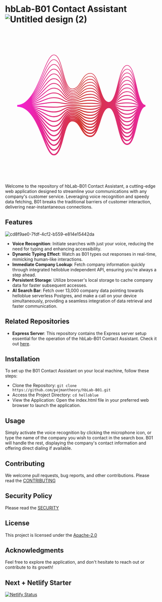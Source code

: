 # hbLab-B01 Contact Assistant ![Untitled design (2)](https://github.com/pejmantheory/hbLab-B01/assets/81389644/f3c88cfb-ddc7-47f6-8c43-3cc95940e6ff)<svg xmlns="http://www.w3.org/2000/svg" xmlns:xlink="http://www.w3.org/1999/xlink" width="500" zoomAndPan="magnify" viewBox="0 0 375 374.999991" height="500" preserveAspectRatio="xMidYMid meet" version="1.0"><defs><clipPath id="34b85fa005"><path d="M 29.476562 73.363281 L 345.226562 73.363281 L 345.226562 320.863281 L 29.476562 320.863281 Z M 29.476562 73.363281 " clip-rule="nonzero"/></clipPath><clipPath id="fcef4ce2b4"><path d="M 323.308594 148.664062 C 317.449219 123.3125 311.914062 99.363281 300.109375 99.363281 C 288.320312 99.363281 282.78125 121.542969 276.917969 145.027344 C 271.433594 166.988281 265.765625 189.695312 255 189.695312 C 244.207031 189.695312 238.546875 171.90625 233.078125 154.703125 C 227.460938 137.050781 221.652344 118.792969 209.894531 118.792969 C 198.242188 118.792969 192.414062 128.679688 186.773438 138.238281 C 181.074219 147.90625 175.6875 157.039062 164.789062 157.039062 C 154.015625 157.039062 148.351562 136.089844 142.875 115.828125 C 137.007812 94.136719 131.46875 73.648438 119.6875 73.648438 C 110.1875 73.648438 102.105469 93.109375 91.875 117.746094 C 77.222656 153.03125 58.988281 196.949219 29.476562 196.949219 L 29.476562 201.234375 C 61.652344 201.234375 79.046875 244.386719 93.023438 279.0625 C 102.371094 302.257812 109.753906 320.578125 119.6875 320.578125 C 132.222656 320.578125 137.859375 299.734375 143.828125 277.664062 C 149.210938 257.765625 154.773438 237.1875 164.789062 237.1875 C 175.125 237.1875 180.371094 246.082031 185.921875 255.5 C 191.703125 265.296875 197.679688 275.429688 209.894531 275.429688 C 222.378906 275.429688 228.296875 256.824219 234.019531 238.832031 C 239.382812 221.96875 244.929688 204.53125 255.003906 204.53125 C 264.992188 204.53125 270.566406 226.855469 275.957031 248.449219 C 281.917969 272.316406 287.546875 294.863281 300.113281 294.863281 C 312.6875 294.863281 318.3125 271.511719 324.269531 246.785156 C 329.410156 225.433594 335.242188 201.234375 345.21875 201.234375 L 345.21875 196.949219 C 334.46875 196.949219 328.792969 172.402344 323.308594 148.664062 Z M 164.789062 226.570312 C 161.601562 226.570312 158.84375 227.75 156.40625 229.777344 C 158.832031 227.367188 161.582031 225.925781 164.789062 225.925781 C 175.355469 225.925781 180.613281 232.292969 186.179688 239.035156 C 191.945312 246.019531 197.910156 253.242188 209.894531 253.242188 C 216.316406 253.242188 221 249.582031 224.828125 244.246094 C 220.96875 251.863281 216.375 257.53125 209.894531 257.53125 C 199.410156 257.53125 194.15625 250.320312 188.597656 242.6875 C 182.824219 234.765625 176.855469 226.570312 164.789062 226.570312 Z M 232.617188 193.511719 C 227.03125 192.675781 221.253906 191.8125 209.894531 191.8125 C 198.574219 191.8125 192.816406 192.277344 187.25 192.726562 C 181.730469 193.171875 176.019531 193.632812 164.789062 193.632812 C 153.613281 193.632812 147.929688 192.632812 142.433594 191.664062 C 136.84375 190.679688 131.058594 189.664062 119.683594 189.664062 C 110.65625 189.664062 102.621094 190.914062 93.316406 192.367188 C 85.476562 193.589844 76.589844 194.972656 65.074219 195.984375 C 76.777344 193.445312 85.816406 189.953125 93.78125 186.867188 C 103.363281 183.160156 110.933594 180.226562 119.683594 180.226562 C 130.691406 180.226562 136.054688 183.058594 141.730469 186.058594 C 147.390625 189.050781 153.246094 192.140625 164.789062 192.140625 C 176.195312 192.140625 181.992188 190.738281 187.597656 189.378906 C 193.078125 188.050781 198.75 186.675781 209.894531 186.675781 C 220.941406 186.675781 226.3125 189.089844 232.003906 191.644531 C 234.074219 192.574219 236.171875 193.515625 238.5625 194.332031 C 236.414062 194.082031 234.503906 193.796875 232.617188 193.511719 Z M 238.414062 196.59375 C 236.195312 196.855469 234.21875 197.148438 232.273438 197.4375 C 226.773438 198.261719 221.082031 199.113281 209.894531 199.113281 C 198.667969 199.113281 192.957031 198.652344 187.4375 198.207031 C 181.871094 197.757812 176.113281 197.292969 164.789062 197.292969 C 153.410156 197.292969 147.628906 198.3125 142.035156 199.296875 C 136.539062 200.265625 130.859375 201.265625 119.6875 201.265625 C 110.800781 201.265625 103.246094 200.683594 93.679688 199.953125 C 85.925781 199.359375 77.152344 198.6875 65.789062 198.191406 C 77.121094 197.179688 85.902344 195.8125 93.664062 194.601562 C 103.253906 193.105469 110.832031 191.925781 119.6875 191.925781 C 130.863281 191.925781 136.546875 192.925781 142.042969 193.894531 C 147.632812 194.878906 153.414062 195.894531 164.789062 195.894531 C 176.113281 195.894531 181.867188 195.429688 187.433594 194.980469 C 192.953125 194.535156 198.664062 194.074219 209.894531 194.074219 C 221.089844 194.074219 226.777344 194.925781 232.28125 195.75 C 234.226562 196.039062 236.195312 196.332031 238.414062 196.59375 Z M 93.5 202.300781 C 102.734375 203.007812 110.710938 203.621094 119.6875 203.621094 C 131.066406 203.621094 136.847656 202.601562 142.441406 201.617188 C 147.933594 200.648438 153.617188 199.648438 164.789062 199.648438 C 176.019531 199.648438 181.726562 200.109375 187.246094 200.554688 C 192.8125 201.003906 198.570312 201.46875 209.894531 201.46875 C 221.257812 201.46875 227.035156 200.605469 232.621094 199.769531 C 234.253906 199.523438 235.90625 199.277344 237.710938 199.050781 C 235.644531 199.800781 233.785156 200.636719 231.945312 201.460938 C 226.273438 204.011719 220.910156 206.417969 209.894531 206.417969 C 198.765625 206.417969 193.355469 205.109375 187.628906 203.71875 C 182.015625 202.359375 176.210938 200.953125 164.789062 200.953125 C 153.210938 200.953125 147.34375 204.054688 141.667969 207.054688 C 136.007812 210.042969 130.660156 212.867188 119.6875 212.867188 C 110.953125 212.867188 103.492188 210.550781 94.050781 207.617188 C 86.449219 205.257812 77.867188 202.59375 66.808594 200.59375 C 77.59375 201.082031 86.023438 201.726562 93.5 202.300781 Z M 277.335938 200.222656 C 282.933594 201.292969 288.722656 202.394531 300.109375 202.394531 C 311.457031 202.394531 317.222656 201.738281 322.796875 201.101562 C 324.574219 200.898438 326.375 200.691406 328.367188 200.507812 C 326.097656 201.425781 324.085938 202.460938 322.101562 203.488281 C 316.4375 206.421875 311.089844 209.191406 300.109375 209.191406 C 289.160156 209.191406 283.820312 206.136719 278.164062 202.902344 C 275.816406 201.558594 273.433594 200.203125 270.628906 199.066406 C 273.089844 199.414062 275.230469 199.820312 277.335938 200.222656 Z M 269.941406 196.59375 C 272.878906 196.210938 275.34375 195.742188 277.769531 195.28125 C 283.261719 194.230469 288.941406 193.148438 300.109375 193.148438 C 311.226562 193.148438 316.632812 194.714844 322.351562 196.371094 C 324.414062 196.964844 326.503906 197.570312 328.886719 198.097656 C 326.578125 198.300781 324.539062 198.53125 322.53125 198.761719 C 317.019531 199.390625 311.320312 200.039062 300.109375 200.039062 C 288.945312 200.039062 283.265625 198.957031 277.777344 197.910156 C 275.347656 197.449219 272.882812 196.976562 269.941406 196.59375 Z M 322.980469 194.199219 C 317.359375 192.570312 311.546875 190.886719 300.109375 190.886719 C 288.726562 190.886719 282.941406 191.992188 277.34375 193.058594 C 275.019531 193.503906 272.652344 193.953125 269.859375 194.324219 C 272.972656 193.136719 275.554688 191.664062 278.09375 190.210938 C 283.765625 186.964844 289.121094 183.902344 300.109375 183.902344 C 311.050781 183.902344 316.390625 187.605469 322.046875 191.527344 C 324.152344 192.984375 326.289062 194.464844 328.730469 195.746094 C 326.707031 195.273438 324.859375 194.742188 322.980469 194.199219 Z M 232.890625 189.671875 C 227.242188 187.132812 221.402344 184.511719 209.894531 184.511719 C 198.488281 184.511719 192.691406 185.914062 187.085938 187.273438 C 181.605469 188.601562 175.9375 189.972656 164.789062 189.972656 C 153.78125 189.972656 148.417969 187.140625 142.742188 184.144531 C 137.082031 181.152344 131.230469 178.0625 119.6875 178.0625 C 110.53125 178.0625 102.40625 181.207031 93 184.847656 C 85.125 187.898438 76.1875 191.351562 64.621094 193.859375 C 76.546875 189.789062 85.742188 184.125 93.835938 179.128906 C 103.433594 173.210938 111.015625 168.53125 119.6875 168.53125 C 130.570312 168.53125 135.90625 173.226562 141.554688 178.203125 C 147.242188 183.210938 153.125 188.386719 164.789062 188.386719 C 176.269531 188.386719 182.09375 186.035156 187.730469 183.757812 C 193.433594 181.457031 198.820312 179.28125 209.894531 179.28125 C 220.828125 179.28125 226.171875 183.28125 231.828125 187.515625 C 233.875 189.046875 235.949219 190.59375 238.304688 191.949219 C 236.410156 191.25 234.667969 190.46875 232.890625 189.671875 Z M 93.324219 209.957031 C 102.582031 212.832031 110.582031 215.316406 119.6875 215.316406 C 131.265625 215.316406 137.132812 212.214844 142.808594 209.21875 C 148.46875 206.226562 153.816406 203.402344 164.789062 203.402344 C 175.917969 203.402344 181.328125 204.710938 187.054688 206.101562 C 192.667969 207.460938 198.472656 208.867188 209.894531 208.867188 C 221.433594 208.867188 227.289062 206.238281 232.949219 203.695312 C 234.078125 203.1875 235.195312 202.6875 236.34375 202.210938 C 234.710938 203.273438 233.191406 204.40625 231.6875 205.53125 C 226.0625 209.742188 220.75 213.71875 209.894531 213.71875 C 198.867188 213.71875 193.5 211.550781 187.816406 209.257812 C 182.160156 206.976562 176.3125 204.613281 164.789062 204.613281 C 153.035156 204.613281 147.117188 209.820312 141.398438 214.859375 C 135.78125 219.800781 130.480469 224.46875 119.683594 224.46875 C 111.101562 224.46875 103.726562 220.441406 94.390625 215.347656 C 87.039062 211.332031 78.777344 206.824219 68.210938 203.351562 C 78.273438 205.285156 86.230469 207.753906 93.324219 209.957031 Z M 276.949219 205.027344 C 282.632812 208.28125 288.507812 211.640625 300.109375 211.640625 C 311.6875 211.640625 317.554688 208.605469 323.226562 205.664062 C 324.476562 205.015625 325.714844 204.378906 327 203.777344 C 325.160156 205.203125 323.472656 206.753906 321.804688 208.289062 C 316.191406 213.460938 310.890625 218.34375 300.109375 218.34375 C 289.34375 218.34375 284.042969 213.292969 278.433594 207.941406 C 276.433594 206.035156 274.402344 204.109375 272.113281 202.40625 C 273.789062 203.226562 275.359375 204.117188 276.949219 205.027344 Z M 323.28125 189.746094 C 317.601562 185.808594 311.726562 181.734375 300.109375 181.734375 C 288.546875 181.734375 282.683594 185.085938 277.019531 188.328125 C 274.839844 189.578125 272.703125 190.792969 270.28125 191.824219 C 273.289062 189.871094 275.796875 187.480469 278.269531 185.121094 C 283.917969 179.738281 289.25 174.65625 300.109375 174.65625 C 310.929688 174.65625 316.257812 180.5 321.898438 186.6875 C 323.820312 188.792969 325.757812 190.917969 327.9375 192.816406 C 326.332031 191.855469 324.816406 190.808594 323.28125 189.746094 Z M 233.070312 185.855469 C 227.390625 181.605469 221.515625 177.210938 209.894531 177.210938 C 198.417969 177.210938 192.589844 179.5625 186.953125 181.835938 C 181.25 184.140625 175.863281 186.316406 164.789062 186.316406 C 153.902344 186.316406 148.570312 181.617188 142.921875 176.644531 C 137.234375 171.636719 131.351562 166.460938 119.6875 166.460938 C 110.425781 166.460938 102.234375 171.515625 92.75 177.367188 C 84.863281 182.230469 75.917969 187.742188 64.375 191.742188 C 76.398438 186.144531 85.671875 178.308594 93.832031 171.410156 C 103.464844 163.269531 111.070312 156.835938 119.6875 156.835938 C 130.492188 156.835938 135.824219 163.410156 141.46875 170.367188 C 147.160156 177.382812 153.042969 184.632812 164.789062 184.632812 C 176.324219 184.632812 182.171875 181.328125 187.828125 178.132812 C 193.511719 174.917969 198.878906 171.886719 209.894531 171.886719 C 220.75 171.886719 226.085938 177.476562 231.734375 183.394531 C 233.585938 185.335938 235.464844 187.296875 237.550781 189.0625 C 236.007812 188.054688 234.550781 186.964844 233.070312 185.855469 Z M 93.175781 217.578125 C 102.445312 222.640625 110.453125 227.011719 119.6875 227.011719 C 131.441406 227.011719 137.355469 221.804688 143.078125 216.765625 C 148.691406 211.824219 153.992188 207.15625 164.789062 207.15625 C 175.820312 207.15625 181.183594 209.324219 186.867188 211.617188 C 192.523438 213.902344 198.371094 216.261719 209.894531 216.261719 C 221.59375 216.261719 227.5 211.84375 233.210938 207.570312 C 233.539062 207.320312 233.871094 207.074219 234.199219 206.828125 C 233.28125 207.746094 232.382812 208.679688 231.496094 209.613281 C 225.894531 215.480469 220.605469 221.019531 209.894531 221.019531 C 198.964844 221.019531 193.632812 218.007812 187.988281 214.816406 C 182.296875 211.601562 176.410156 208.273438 164.789062 208.273438 C 152.886719 208.273438 146.949219 215.585938 141.214844 222.660156 C 135.617188 229.554688 130.332031 236.070312 119.683594 236.070312 C 111.242188 236.070312 103.9375 230.351562 94.691406 223.117188 C 87.714844 217.65625 79.914062 211.558594 70.078125 206.691406 C 79.214844 209.960938 86.570312 213.972656 93.175781 217.578125 Z M 276.679688 209.785156 C 282.40625 215.242188 288.324219 220.890625 300.109375 220.890625 C 311.882812 220.890625 317.804688 215.433594 323.527344 210.160156 C 323.910156 209.804688 324.292969 209.453125 324.675781 209.105469 C 323.628906 210.410156 322.617188 211.746094 321.613281 213.078125 C 316.015625 220.492188 310.730469 227.5 300.109375 227.5 C 289.492188 227.5 284.207031 220.441406 278.609375 212.972656 C 277.328125 211.257812 276.03125 209.53125 274.664062 207.878906 C 275.335938 208.503906 276.003906 209.140625 276.679688 209.785156 Z M 323.429688 185.292969 C 317.734375 179.042969 311.847656 172.582031 300.109375 172.582031 C 288.417969 172.582031 282.535156 178.195312 276.839844 183.621094 C 275.019531 185.359375 273.230469 187.0625 271.277344 188.574219 C 273.886719 186.019531 276.132812 183.023438 278.347656 180.066406 C 283.992188 172.527344 289.328125 165.40625 300.109375 165.40625 C 310.859375 165.40625 316.195312 173.414062 321.84375 181.890625 C 323.386719 184.210938 324.949219 186.546875 326.636719 188.726562 C 325.554688 187.617188 324.496094 186.460938 323.429688 185.292969 Z M 233.164062 182.03125 C 227.476562 176.070312 221.59375 169.90625 209.894531 169.90625 C 198.359375 169.90625 192.511719 173.210938 186.855469 176.410156 C 181.171875 179.621094 175.804688 182.65625 164.789062 182.65625 C 153.984375 182.65625 148.652344 176.082031 143.003906 169.121094 C 137.316406 162.109375 131.433594 154.859375 119.6875 154.859375 C 110.347656 154.859375 102.101562 161.828125 92.554688 169.902344 C 84.675781 176.5625 75.742188 184.105469 64.257812 189.589844 C 76.296875 182.472656 85.597656 172.503906 93.78125 163.722656 C 103.078125 153.753906 111.109375 145.140625 119.6875 145.140625 C 130.441406 145.140625 135.785156 153.605469 141.441406 162.570312 C 147.121094 171.570312 152.996094 180.878906 164.789062 180.878906 C 176.371094 180.878906 182.230469 176.621094 187.894531 172.503906 C 193.566406 168.382812 198.925781 164.488281 209.894531 164.488281 C 220.699219 164.488281 226.039062 171.683594 231.691406 179.300781 C 233.214844 181.351562 234.753906 183.421875 236.410156 185.351562 C 235.3125 184.28125 234.242188 183.164062 233.164062 182.03125 Z M 93.070312 225.191406 C 102.332031 232.445312 110.335938 238.707031 119.6875 238.707031 C 131.589844 238.707031 137.523438 231.394531 143.261719 224.320312 C 148.855469 217.425781 154.140625 210.910156 164.789062 210.910156 C 175.71875 210.910156 181.050781 213.921875 186.695312 217.113281 C 192.386719 220.332031 198.269531 223.660156 209.894531 223.660156 C 220.597656 223.660156 226.46875 218.578125 231.738281 213.164062 C 231.609375 213.335938 231.480469 213.507812 231.351562 213.679688 C 225.761719 221.210938 220.484375 228.324219 209.894531 228.324219 C 199.0625 228.324219 193.757812 224.46875 188.144531 220.386719 C 182.425781 216.230469 176.507812 211.933594 164.789062 211.933594 C 152.761719 211.933594 146.824219 221.339844 141.082031 230.4375 C 135.492188 239.300781 130.207031 247.671875 119.6875 247.671875 C 111.375 247.671875 104.128906 240.273438 94.953125 230.90625 C 88.519531 224.339844 81.382812 217.0625 72.570312 210.992188 C 80.535156 215.390625 87.109375 220.527344 93.070312 225.191406 Z M 278.734375 217.972656 C 278.347656 217.304688 277.957031 216.632812 277.5625 215.96875 C 282.992188 223.160156 288.910156 230.136719 300.109375 230.136719 C 310.886719 230.136719 316.769531 223.722656 322.035156 216.878906 C 321.851562 217.199219 321.667969 217.515625 321.484375 217.835938 C 315.886719 227.511719 310.601562 236.648438 300.109375 236.648438 C 289.617188 236.648438 284.332031 227.578125 278.734375 217.972656 Z M 323.488281 180.792969 C 317.800781 172.257812 311.917969 163.429688 300.109375 163.429688 C 288.339844 163.429688 282.457031 171.285156 276.765625 178.882812 C 275.445312 180.644531 274.140625 182.382812 272.777344 184.015625 C 274.78125 181.210938 276.585938 178.113281 278.371094 175.050781 C 284.027344 165.335938 289.375 156.164062 300.109375 156.164062 C 310.816406 156.164062 316.167969 166.347656 321.832031 177.132812 C 322.890625 179.15625 323.960938 181.191406 325.074219 183.164062 C 324.546875 182.382812 324.019531 181.589844 323.488281 180.792969 Z M 233.203125 178.179688 C 227.523438 170.523438 221.644531 162.605469 209.894531 162.605469 C 198.3125 162.605469 192.453125 166.863281 186.789062 170.980469 C 181.117188 175.101562 175.761719 178.996094 164.789062 178.996094 C 154.035156 178.996094 148.691406 170.527344 143.035156 161.566406 C 137.355469 152.5625 131.480469 143.257812 119.6875 143.257812 C 110.289062 143.257812 102 152.144531 92.40625 162.4375 C 84.539062 170.878906 75.617188 180.433594 64.203125 187.394531 C 76.210938 178.769531 85.515625 166.699219 93.703125 156.070312 C 103.054688 143.929688 111.128906 133.445312 119.6875 133.445312 C 130.417969 133.445312 135.773438 143.816406 141.445312 154.800781 C 147.109375 165.777344 152.96875 177.125 164.789062 177.125 C 176.40625 177.125 182.269531 171.917969 187.9375 166.882812 C 193.605469 161.847656 198.960938 157.09375 209.894531 157.09375 C 220.667969 157.09375 226.019531 165.902344 231.683594 175.230469 C 232.804688 177.078125 233.9375 178.9375 235.117188 180.734375 C 234.476562 179.894531 233.84375 179.039062 233.203125 178.179688 Z M 93.003906 232.816406 C 102.246094 242.253906 110.226562 250.402344 119.6875 250.402344 C 131.714844 250.402344 137.652344 240.992188 143.390625 231.898438 C 148.984375 223.035156 154.265625 214.664062 164.789062 214.664062 C 175.621094 214.664062 180.925781 218.519531 186.539062 222.597656 C 192.257812 226.753906 198.175781 231.054688 209.894531 231.054688 C 219.152344 231.054688 224.800781 226.261719 229.542969 220.511719 C 224.53125 228.605469 219.3125 235.625 209.894531 235.625 C 199.15625 235.625 193.871094 230.933594 188.28125 225.964844 C 182.539062 220.867188 176.601562 215.59375 164.789062 215.59375 C 152.652344 215.59375 146.71875 227.085938 140.984375 238.195312 C 135.386719 249.035156 130.101562 259.273438 119.6875 259.273438 C 111.492188 259.273438 103.933594 249.742188 95.179688 238.710938 C 89.472656 231.511719 83.207031 223.625 75.6875 216.703125 C 82.257812 221.855469 87.859375 227.566406 93.003906 232.816406 Z M 300.109375 239.382812 C 309.390625 239.382812 315.042969 233.308594 319.769531 225.992188 C 314.714844 236.585938 309.492188 245.804688 300.109375 245.804688 C 290.4375 245.804688 285.183594 236.167969 279.980469 225.347656 C 284.804688 232.941406 290.519531 239.382812 300.109375 239.382812 Z M 323.5 176.257812 C 317.824219 165.453125 311.957031 154.277344 300.113281 154.277344 C 288.292969 154.277344 282.421875 164.355469 276.742188 174.101562 C 275.976562 175.417969 275.214844 176.722656 274.445312 177.996094 C 275.804688 175.429688 277.089844 172.734375 278.363281 170.0625 C 284.039062 158.160156 289.398438 146.914062 300.113281 146.914062 C 310.800781 146.914062 316.164062 159.296875 321.84375 172.40625 C 322.449219 173.800781 323.054688 175.199219 323.671875 176.585938 C 323.613281 176.476562 323.558594 176.367188 323.5 176.257812 Z M 233.214844 174.304688 C 227.542969 164.960938 221.675781 155.304688 209.894531 155.304688 C 198.277344 155.304688 192.417969 160.511719 186.75 165.546875 C 181.078125 170.582031 175.726562 175.335938 164.789062 175.335938 C 154.058594 175.335938 148.703125 164.960938 143.03125 153.980469 C 137.367188 143.003906 131.507812 131.65625 119.6875 131.65625 C 110.246094 131.65625 101.921875 142.464844 92.285156 154.976562 C 84.433594 165.167969 75.539062 176.707031 64.21875 185.140625 C 76.152344 175.015625 85.429688 160.890625 93.601562 148.449219 C 103.007812 134.121094 111.132812 121.75 119.6875 121.75 C 130.40625 121.75 135.777344 134.039062 141.460938 147.050781 C 147.113281 159.992188 152.960938 173.371094 164.789062 173.371094 C 176.429688 173.371094 182.289062 167.21875 187.957031 161.273438 C 193.628906 155.320312 198.984375 149.695312 209.898438 149.695312 C 220.65625 149.695312 226.019531 160.132812 231.695312 171.183594 C 232.433594 172.621094 233.179688 174.0625 233.9375 175.488281 C 233.695312 175.09375 233.453125 174.699219 233.214844 174.304688 Z M 92.96875 240.464844 C 102.175781 252.074219 110.128906 262.097656 119.6875 262.097656 C 131.820312 262.097656 137.753906 250.605469 143.492188 239.492188 C 149.089844 228.65625 154.375 218.417969 164.789062 218.417969 C 175.53125 218.417969 180.8125 223.109375 186.40625 228.078125 C 192.144531 233.175781 198.082031 238.449219 209.894531 238.449219 C 218.011719 238.449219 223.355469 234.023438 227.734375 228.246094 C 223.203125 236.402344 218.171875 242.925781 209.894531 242.925781 C 199.246094 242.925781 193.976562 237.394531 188.398438 231.542969 C 182.644531 225.5 176.691406 219.25 164.789062 219.25 C 152.558594 219.25 146.632812 232.816406 140.902344 245.9375 C 135.296875 258.761719 130.007812 270.875 119.6875 270.875 C 111.605469 270.875 104.089844 259.585938 95.386719 246.515625 C 90.65625 239.414062 85.546875 231.746094 79.648438 224.636719 C 84.542969 229.855469 88.902344 235.339844 92.96875 240.464844 Z M 300.109375 248.628906 C 308.21875 248.628906 313.550781 243.023438 317.90625 235.671875 C 313.4375 246.113281 308.261719 254.957031 300.109375 254.957031 C 291.710938 254.957031 286.472656 245.792969 281.914062 235.195312 C 286.339844 242.765625 291.753906 248.628906 300.109375 248.628906 Z M 300.109375 145.125 C 288.269531 145.125 282.414062 157.410156 276.75 169.292969 C 276.460938 169.902344 276.167969 170.507812 275.878906 171.113281 C 276.714844 169.128906 277.53125 167.109375 278.34375 165.097656 C 283.78125 151.613281 289.40625 137.667969 300.109375 137.667969 C 310.796875 137.667969 316.425781 152.933594 321.871094 167.695312 C 322.097656 168.3125 322.328125 168.929688 322.554688 169.550781 C 317.167969 157.195312 311.328125 145.125 300.109375 145.125 Z M 209.894531 148 C 198.257812 148 192.394531 154.152344 186.730469 160.101562 C 181.058594 166.054688 175.703125 171.675781 164.789062 171.675781 C 154.070312 171.675781 148.699219 159.386719 143.015625 146.375 C 137.363281 133.433594 131.515625 120.054688 119.6875 120.054688 C 110.21875 120.054688 102.261719 132.171875 92.183594 147.519531 C 84.308594 159.515625 75.386719 173.097656 64.058594 183.019531 C 75.996094 171.394531 85.296875 155.160156 93.488281 140.859375 C 102.953125 124.328125 111.128906 110.054688 119.6875 110.054688 C 130.410156 110.054688 136.042969 124.929688 141.488281 139.316406 C 147.128906 154.214844 152.960938 169.617188 164.789062 169.617188 C 176.441406 169.617188 182.296875 162.527344 187.960938 155.667969 C 193.636719 148.792969 198.996094 142.300781 209.894531 142.300781 C 220.652344 142.300781 226.027344 154.371094 231.71875 167.148438 C 232.140625 168.097656 232.566406 169.050781 232.992188 170.003906 C 227.398438 159.113281 221.542969 148 209.894531 148 Z M 92.957031 248.136719 C 102.5 262.472656 110.039062 273.792969 119.6875 273.792969 C 130.609375 273.792969 136.503906 262.972656 141.71875 251.316406 C 141.421875 252.101562 141.125 252.886719 140.828125 253.667969 C 135.464844 267.832031 129.921875 282.476562 119.6875 282.476562 C 111.707031 282.476562 104.230469 269.433594 95.570312 254.332031 C 92.050781 248.1875 88.316406 241.675781 84.195312 235.34375 C 87.300781 239.648438 90.195312 243.992188 92.957031 248.136719 Z M 153.222656 228.753906 C 156.359375 224.738281 160.042969 222.171875 164.789062 222.171875 C 175.441406 222.171875 180.707031 227.703125 186.285156 233.554688 C 192.042969 239.597656 197.992188 245.847656 209.894531 245.847656 C 217.101562 245.847656 222.125 241.789062 226.214844 236.160156 C 222.039062 244.183594 217.242188 250.226562 209.894531 250.226562 C 199.328125 250.226562 194.070312 243.859375 188.503906 237.117188 C 182.738281 230.132812 176.777344 222.910156 164.789062 222.910156 C 160.128906 222.910156 156.386719 225.152344 153.222656 228.753906 Z M 300.109375 257.875 C 307.292969 257.875 312.300781 252.726562 316.363281 245.546875 C 312.21875 255.925781 307.328125 264.105469 300.109375 264.105469 C 292.675781 264.105469 287.710938 255.675781 283.484375 245.15625 C 287.617188 252.519531 292.707031 257.875 300.109375 257.875 Z M 300.109375 135.972656 C 288.398438 135.972656 282.554688 150.125 276.964844 163.976562 C 277.417969 162.703125 277.867188 161.421875 278.3125 160.148438 C 283.765625 144.550781 289.402344 128.421875 300.109375 128.421875 C 310.679688 128.421875 316.3125 145.59375 321.710938 162.402344 C 316.554688 148.722656 310.761719 135.972656 300.109375 135.972656 Z M 300.109375 126.820312 C 288.933594 126.820312 283.113281 141.671875 277.753906 156.894531 C 277.929688 156.332031 278.101562 155.769531 278.277344 155.207031 C 283.738281 137.492188 289.390625 119.175781 300.109375 119.175781 C 310.261719 119.175781 315.871094 137.058594 321.085938 155.316406 C 316.085938 140.335938 310.347656 126.820312 300.109375 126.820312 Z M 209.894531 140.699219 C 198.242188 140.699219 192.386719 147.789062 186.726562 154.648438 C 181.050781 161.523438 175.6875 168.015625 164.789062 168.015625 C 154.066406 168.015625 148.433594 153.136719 142.988281 138.75 C 137.347656 123.855469 131.515625 108.453125 119.6875 108.453125 C 110.199219 108.453125 102.210938 122.402344 92.097656 140.0625 C 84.191406 153.867188 75.234375 169.503906 63.898438 180.90625 C 75.832031 167.789062 85.15625 149.445312 93.359375 133.296875 C 102.886719 114.546875 111.113281 98.355469 119.6875 98.355469 C 130.417969 98.355469 136.066406 115.253906 141.523438 131.59375 C 147.152344 148.441406 152.972656 165.863281 164.789062 165.863281 C 176.449219 165.863281 182.296875 157.835938 187.949219 150.074219 C 193.632812 142.273438 199 134.90625 209.894531 134.90625 C 220.660156 134.90625 226.296875 149.25 231.746094 163.125 C 231.925781 163.578125 232.105469 164.035156 232.285156 164.492188 C 226.898438 152.46875 221.070312 140.699219 209.894531 140.699219 Z M 92.957031 255.832031 C 102.457031 272.402344 109.960938 285.492188 119.6875 285.492188 C 128.992188 285.492188 134.648438 276.5625 139.324219 265.675781 C 134.371094 280.28125 128.941406 294.078125 119.6875 294.078125 C 111.800781 294.078125 104.363281 279.285156 95.75 262.15625 C 93.601562 257.890625 91.378906 253.46875 89.035156 249.03125 C 90.375 251.328125 91.683594 253.605469 92.957031 255.832031 Z M 300.109375 267.121094 C 306.554688 267.121094 311.242188 262.394531 315.066406 255.488281 C 311.179688 265.664062 306.574219 273.261719 300.109375 273.261719 C 293.449219 273.261719 288.761719 265.460938 284.804688 255.160156 C 288.691406 262.226562 293.46875 267.121094 300.109375 267.121094 Z M 300.109375 117.667969 C 289.304688 117.667969 283.515625 133.398438 278.308594 150.019531 C 283.761719 130.261719 289.417969 109.925781 300.109375 109.925781 C 309.949219 109.925781 315.527344 128.609375 320.609375 148.277344 C 315.601562 131.535156 310.089844 117.667969 300.109375 117.667969 Z M 231.785156 159.113281 C 226.539062 145.941406 220.738281 133.398438 209.894531 133.398438 C 198.234375 133.398438 192.386719 141.425781 186.734375 149.1875 C 181.050781 156.988281 175.683594 164.355469 164.789062 164.355469 C 154.054688 164.355469 148.410156 147.460938 142.953125 131.117188 C 137.324219 114.269531 131.503906 96.847656 119.6875 96.847656 C 110.191406 96.847656 102.171875 112.632812 92.019531 132.613281 C 84.046875 148.308594 75.003906 166.097656 63.578125 179.003906 C 75.582031 164.386719 84.972656 143.839844 93.230469 125.761719 C 102.816406 104.78125 111.09375 86.660156 119.6875 86.660156 C 130.4375 86.660156 136.09375 105.582031 141.5625 123.882812 C 147.179688 142.675781 152.988281 162.109375 164.792969 162.109375 C 176.449219 162.109375 182.289062 153.152344 187.933594 144.488281 C 193.625 135.757812 199.003906 127.507812 209.898438 127.507812 C 220.671875 127.507812 226.320312 143.574219 231.785156 159.109375 C 231.78125 159.113281 231.78125 159.113281 231.785156 159.113281 Z M 95.917969 269.988281 C 95.121094 268.210938 94.316406 266.410156 93.496094 264.59375 C 102.699219 282.886719 110.070312 297.1875 119.6875 297.1875 C 127.914062 297.1875 133.28125 289.386719 137.636719 279.140625 C 133.085938 293.394531 127.882812 305.679688 119.6875 305.679688 C 111.890625 305.679688 104.488281 289.140625 95.917969 269.988281 Z M 164.789062 229.679688 C 171.070312 229.679688 175.472656 232.265625 179.1875 235.980469 C 175.441406 232.550781 170.894531 230.230469 164.789062 230.230469 C 162.484375 230.230469 160.417969 230.878906 158.535156 232.054688 C 160.417969 230.542969 162.484375 229.679688 164.789062 229.679688 Z M 188.683594 248.257812 C 188.292969 247.660156 187.902344 247.0625 187.511719 246.464844 C 192.875 253.730469 198.816406 260.636719 209.894531 260.636719 C 215.683594 260.636719 220.0625 257.316406 223.671875 252.277344 C 220.039062 259.609375 215.730469 264.832031 209.894531 264.832031 C 199.484375 264.832031 194.238281 256.78125 188.683594 248.257812 Z M 300.109375 276.367188 C 305.90625 276.367188 310.222656 272.269531 313.789062 265.878906 C 310.160156 275.542969 305.871094 282.414062 300.109375 282.414062 C 294.078125 282.414062 289.664062 275.15625 285.933594 265.140625 C 289.609375 271.875 294.09375 276.367188 300.109375 276.367188 Z M 300.109375 100.679688 C 309.75 100.679688 315.308594 120.410156 320.308594 141.601562 C 315.382812 123.414062 309.898438 108.515625 300.109375 108.515625 C 289.507812 108.515625 283.953125 124.699219 278.683594 143.398438 C 284.019531 122.066406 289.667969 100.679688 300.109375 100.679688 Z M 93.09375 118.25 C 102.738281 95.023438 111.066406 74.964844 119.6875 74.964844 C 130.457031 74.964844 136.121094 95.914062 141.601562 116.175781 C 147.46875 137.867188 153.007812 158.355469 164.789062 158.355469 C 176.441406 158.355469 182.273438 148.46875 187.910156 138.910156 C 193.609375 129.242188 198.996094 120.113281 209.894531 120.113281 C 220.445312 120.113281 226.089844 137.105469 231.449219 153.933594 C 226.292969 139.554688 220.515625 126.097656 209.894531 126.097656 C 198.234375 126.097656 192.398438 135.054688 186.75 143.714844 C 181.058594 152.449219 175.683594 160.695312 164.789062 160.695312 C 154.039062 160.695312 148.382812 141.773438 142.914062 123.476562 C 137.296875 104.683594 131.488281 85.25 119.6875 85.25 C 110.1875 85.25 102.136719 102.867188 91.945312 125.171875 C 83.890625 142.804688 74.75 162.808594 63.203125 177.222656 C 75.300781 161.101562 84.769531 138.296875 93.09375 118.25 Z M 119.6875 317.28125 C 112.332031 317.28125 104.96875 299.84375 97.207031 280.625 C 104.734375 297.003906 111.335938 308.882812 119.6875 308.882812 C 127.074219 308.882812 132.066406 302.25 136.152344 292.6875 C 131.925781 306.332031 126.988281 317.28125 119.6875 317.28125 Z M 159.660156 235.207031 C 161.234375 234.066406 162.933594 233.433594 164.789062 233.433594 C 169.347656 233.433594 172.914062 234.976562 175.953125 237.425781 C 172.863281 235.242188 169.242188 233.890625 164.789062 233.890625 C 162.933594 233.890625 161.234375 234.359375 159.660156 235.207031 Z M 209.894531 272.132812 C 200.355469 272.132812 195.152344 264.554688 190.042969 255.984375 C 194.8125 262.5625 200.511719 268.035156 209.894531 268.035156 C 215.171875 268.035156 219.273438 264.980469 222.6875 260.226562 C 219.257812 267.285156 215.207031 272.132812 209.894531 272.132812 Z M 300.109375 291.566406 C 294.703125 291.566406 290.589844 285.015625 287.097656 275.585938 C 290.53125 281.742188 294.671875 285.617188 300.109375 285.617188 C 305.316406 285.617188 309.328125 281.953125 312.667969 276.078125 C 309.265625 285.175781 305.234375 291.566406 300.109375 291.566406 Z M 300.109375 291.566406 " clip-rule="nonzero"/></clipPath><linearGradient x1="0.000000564145" gradientTransform="matrix(0.659186, 0, 0, 0.65936, 29.474964, 73.647188)" y1="187.25" x2="478.993012" gradientUnits="userSpaceOnUse" y2="187.25" id="61e4b07950"><stop stop-opacity="1" stop-color="rgb(95.698547%, 12.199402%, 84.298706%)" offset="0"/><stop stop-opacity="1" stop-color="rgb(95.605469%, 12.260437%, 83.851624%)" offset="0.00390625"/><stop stop-opacity="1" stop-color="rgb(95.51239%, 12.321472%, 83.404541%)" offset="0.0078125"/><stop stop-opacity="1" stop-color="rgb(95.404053%, 12.391663%, 82.891846%)" offset="0.0117188"/><stop stop-opacity="1" stop-color="rgb(95.297241%, 12.463379%, 82.37915%)" offset="0.015625"/><stop stop-opacity="1" stop-color="rgb(95.19043%, 12.533569%, 81.866455%)" offset="0.0195312"/><stop stop-opacity="1" stop-color="rgb(95.083618%, 12.60376%, 81.35376%)" offset="0.0234375"/><stop stop-opacity="1" stop-color="rgb(94.975281%, 12.67395%, 80.841064%)" offset="0.0273438"/><stop stop-opacity="1" stop-color="rgb(94.868469%, 12.744141%, 80.328369%)" offset="0.03125"/><stop stop-opacity="1" stop-color="rgb(94.761658%, 12.814331%, 79.815674%)" offset="0.0351562"/><stop stop-opacity="1" stop-color="rgb(94.654846%, 12.886047%, 79.302979%)" offset="0.0390625"/><stop stop-opacity="1" stop-color="rgb(94.546509%, 12.956238%, 78.790283%)" offset="0.0429687"/><stop stop-opacity="1" stop-color="rgb(94.439697%, 13.026428%, 78.277588%)" offset="0.046875"/><stop stop-opacity="1" stop-color="rgb(94.33136%, 13.096619%, 77.764893%)" offset="0.0507812"/><stop stop-opacity="1" stop-color="rgb(94.224548%, 13.166809%, 77.252197%)" offset="0.0546875"/><stop stop-opacity="1" stop-color="rgb(94.117737%, 13.237%, 76.739502%)" offset="0.0585937"/><stop stop-opacity="1" stop-color="rgb(94.010925%, 13.308716%, 76.226807%)" offset="0.0625"/><stop stop-opacity="1" stop-color="rgb(93.902588%, 13.378906%, 75.714111%)" offset="0.0664062"/><stop stop-opacity="1" stop-color="rgb(93.795776%, 13.449097%, 75.201416%)" offset="0.0703125"/><stop stop-opacity="1" stop-color="rgb(93.688965%, 13.519287%, 74.688721%)" offset="0.0742188"/><stop stop-opacity="1" stop-color="rgb(93.582153%, 13.591003%, 74.176025%)" offset="0.078125"/><stop stop-opacity="1" stop-color="rgb(93.473816%, 13.661194%, 73.66333%)" offset="0.0820312"/><stop stop-opacity="1" stop-color="rgb(93.367004%, 13.731384%, 73.150635%)" offset="0.0859375"/><stop stop-opacity="1" stop-color="rgb(93.260193%, 13.801575%, 72.637939%)" offset="0.0898437"/><stop stop-opacity="1" stop-color="rgb(93.153381%, 13.871765%, 72.125244%)" offset="0.09375"/><stop stop-opacity="1" stop-color="rgb(93.045044%, 13.941956%, 71.612549%)" offset="0.0976562"/><stop stop-opacity="1" stop-color="rgb(92.938232%, 14.013672%, 71.099854%)" offset="0.101562"/><stop stop-opacity="1" stop-color="rgb(92.829895%, 14.083862%, 70.585632%)" offset="0.105469"/><stop stop-opacity="1" stop-color="rgb(92.723083%, 14.154053%, 70.072937%)" offset="0.109375"/><stop stop-opacity="1" stop-color="rgb(92.616272%, 14.224243%, 69.560242%)" offset="0.113281"/><stop stop-opacity="1" stop-color="rgb(92.50946%, 14.294434%, 69.047546%)" offset="0.117187"/><stop stop-opacity="1" stop-color="rgb(92.401123%, 14.364624%, 68.534851%)" offset="0.121094"/><stop stop-opacity="1" stop-color="rgb(92.294312%, 14.43634%, 68.022156%)" offset="0.125"/><stop stop-opacity="1" stop-color="rgb(92.1875%, 14.506531%, 67.50946%)" offset="0.128906"/><stop stop-opacity="1" stop-color="rgb(92.080688%, 14.576721%, 66.996765%)" offset="0.132812"/><stop stop-opacity="1" stop-color="rgb(91.972351%, 14.646912%, 66.48407%)" offset="0.136719"/><stop stop-opacity="1" stop-color="rgb(91.86554%, 14.717102%, 65.971375%)" offset="0.140625"/><stop stop-opacity="1" stop-color="rgb(91.758728%, 14.787292%, 65.458679%)" offset="0.144531"/><stop stop-opacity="1" stop-color="rgb(91.651917%, 14.859009%, 64.945984%)" offset="0.148438"/><stop stop-opacity="1" stop-color="rgb(91.543579%, 14.929199%, 64.433289%)" offset="0.152344"/><stop stop-opacity="1" stop-color="rgb(91.436768%, 14.99939%, 63.920593%)" offset="0.15625"/><stop stop-opacity="1" stop-color="rgb(91.32843%, 15.06958%, 63.407898%)" offset="0.160156"/><stop stop-opacity="1" stop-color="rgb(91.221619%, 15.139771%, 62.895203%)" offset="0.164062"/><stop stop-opacity="1" stop-color="rgb(91.114807%, 15.209961%, 62.382507%)" offset="0.167969"/><stop stop-opacity="1" stop-color="rgb(91.007996%, 15.281677%, 61.869812%)" offset="0.171875"/><stop stop-opacity="1" stop-color="rgb(90.899658%, 15.351868%, 61.357117%)" offset="0.175781"/><stop stop-opacity="1" stop-color="rgb(90.792847%, 15.422058%, 60.844421%)" offset="0.179687"/><stop stop-opacity="1" stop-color="rgb(90.686035%, 15.492249%, 60.331726%)" offset="0.183594"/><stop stop-opacity="1" stop-color="rgb(90.579224%, 15.562439%, 59.819031%)" offset="0.1875"/><stop stop-opacity="1" stop-color="rgb(90.470886%, 15.632629%, 59.306335%)" offset="0.191406"/><stop stop-opacity="1" stop-color="rgb(90.364075%, 15.704346%, 58.79364%)" offset="0.195312"/><stop stop-opacity="1" stop-color="rgb(90.257263%, 15.774536%, 58.280945%)" offset="0.199219"/><stop stop-opacity="1" stop-color="rgb(90.150452%, 15.844727%, 57.76825%)" offset="0.203125"/><stop stop-opacity="1" stop-color="rgb(90.042114%, 15.914917%, 57.255554%)" offset="0.207031"/><stop stop-opacity="1" stop-color="rgb(89.935303%, 15.985107%, 56.742859%)" offset="0.210937"/><stop stop-opacity="1" stop-color="rgb(89.828491%, 16.055298%, 56.230164%)" offset="0.214844"/><stop stop-opacity="1" stop-color="rgb(89.72168%, 16.127014%, 55.717468%)" offset="0.21875"/><stop stop-opacity="1" stop-color="rgb(89.613342%, 16.197205%, 55.204773%)" offset="0.222656"/><stop stop-opacity="1" stop-color="rgb(89.506531%, 16.267395%, 54.692078%)" offset="0.226562"/><stop stop-opacity="1" stop-color="rgb(89.398193%, 16.337585%, 54.177856%)" offset="0.230469"/><stop stop-opacity="1" stop-color="rgb(89.291382%, 16.407776%, 53.665161%)" offset="0.234375"/><stop stop-opacity="1" stop-color="rgb(89.18457%, 16.477966%, 53.152466%)" offset="0.238281"/><stop stop-opacity="1" stop-color="rgb(89.077759%, 16.549683%, 52.639771%)" offset="0.242187"/><stop stop-opacity="1" stop-color="rgb(88.969421%, 16.619873%, 52.127075%)" offset="0.246094"/><stop stop-opacity="1" stop-color="rgb(88.86261%, 16.690063%, 51.61438%)" offset="0.25"/><stop stop-opacity="1" stop-color="rgb(88.755798%, 16.760254%, 51.101685%)" offset="0.253906"/><stop stop-opacity="1" stop-color="rgb(88.648987%, 16.830444%, 50.588989%)" offset="0.257812"/><stop stop-opacity="1" stop-color="rgb(88.540649%, 16.900635%, 50.076294%)" offset="0.261719"/><stop stop-opacity="1" stop-color="rgb(88.433838%, 16.972351%, 49.563599%)" offset="0.265625"/><stop stop-opacity="1" stop-color="rgb(88.327026%, 17.042542%, 49.050903%)" offset="0.269531"/><stop stop-opacity="1" stop-color="rgb(88.220215%, 17.112732%, 48.538208%)" offset="0.273437"/><stop stop-opacity="1" stop-color="rgb(88.111877%, 17.182922%, 48.025513%)" offset="0.277344"/><stop stop-opacity="1" stop-color="rgb(88.005066%, 17.253113%, 47.512817%)" offset="0.28125"/><stop stop-opacity="1" stop-color="rgb(87.896729%, 17.323303%, 47.000122%)" offset="0.285156"/><stop stop-opacity="1" stop-color="rgb(87.789917%, 17.39502%, 46.487427%)" offset="0.289062"/><stop stop-opacity="1" stop-color="rgb(87.683105%, 17.46521%, 45.974731%)" offset="0.292969"/><stop stop-opacity="1" stop-color="rgb(87.576294%, 17.5354%, 45.462036%)" offset="0.296875"/><stop stop-opacity="1" stop-color="rgb(87.467957%, 17.605591%, 44.949341%)" offset="0.300781"/><stop stop-opacity="1" stop-color="rgb(87.361145%, 17.677307%, 44.436646%)" offset="0.304687"/><stop stop-opacity="1" stop-color="rgb(87.254333%, 17.747498%, 43.92395%)" offset="0.308594"/><stop stop-opacity="1" stop-color="rgb(87.147522%, 17.817688%, 43.411255%)" offset="0.3125"/><stop stop-opacity="1" stop-color="rgb(87.039185%, 17.887878%, 42.89856%)" offset="0.316406"/><stop stop-opacity="1" stop-color="rgb(86.932373%, 17.958069%, 42.385864%)" offset="0.320312"/><stop stop-opacity="1" stop-color="rgb(86.825562%, 18.028259%, 41.873169%)" offset="0.324219"/><stop stop-opacity="1" stop-color="rgb(86.71875%, 18.099976%, 41.360474%)" offset="0.328125"/><stop stop-opacity="1" stop-color="rgb(86.610413%, 18.170166%, 40.847778%)" offset="0.332031"/><stop stop-opacity="1" stop-color="rgb(86.503601%, 18.240356%, 40.335083%)" offset="0.335937"/><stop stop-opacity="1" stop-color="rgb(86.395264%, 18.310547%, 39.822388%)" offset="0.339844"/><stop stop-opacity="1" stop-color="rgb(86.288452%, 18.380737%, 39.309692%)" offset="0.34375"/><stop stop-opacity="1" stop-color="rgb(86.181641%, 18.450928%, 38.795471%)" offset="0.347656"/><stop stop-opacity="1" stop-color="rgb(86.074829%, 18.522644%, 38.282776%)" offset="0.351562"/><stop stop-opacity="1" stop-color="rgb(85.966492%, 18.592834%, 37.770081%)" offset="0.355469"/><stop stop-opacity="1" stop-color="rgb(85.85968%, 18.663025%, 37.257385%)" offset="0.359375"/><stop stop-opacity="1" stop-color="rgb(85.752869%, 18.733215%, 36.74469%)" offset="0.363281"/><stop stop-opacity="1" stop-color="rgb(85.646057%, 18.803406%, 36.231995%)" offset="0.367187"/><stop stop-opacity="1" stop-color="rgb(85.53772%, 18.873596%, 35.719299%)" offset="0.371094"/><stop stop-opacity="1" stop-color="rgb(85.430908%, 18.945312%, 35.206604%)" offset="0.375"/><stop stop-opacity="1" stop-color="rgb(85.324097%, 19.015503%, 34.693909%)" offset="0.378906"/><stop stop-opacity="1" stop-color="rgb(85.217285%, 19.085693%, 34.181213%)" offset="0.382812"/><stop stop-opacity="1" stop-color="rgb(85.108948%, 19.155884%, 33.668518%)" offset="0.386719"/><stop stop-opacity="1" stop-color="rgb(85.002136%, 19.226074%, 33.155823%)" offset="0.390625"/><stop stop-opacity="1" stop-color="rgb(84.893799%, 19.296265%, 32.643127%)" offset="0.394531"/><stop stop-opacity="1" stop-color="rgb(84.786987%, 19.367981%, 32.130432%)" offset="0.398438"/><stop stop-opacity="1" stop-color="rgb(84.680176%, 19.438171%, 31.617737%)" offset="0.402344"/><stop stop-opacity="1" stop-color="rgb(84.573364%, 19.508362%, 31.105042%)" offset="0.40625"/><stop stop-opacity="1" stop-color="rgb(84.465027%, 19.578552%, 30.592346%)" offset="0.410156"/><stop stop-opacity="1" stop-color="rgb(84.358215%, 19.648743%, 30.079651%)" offset="0.414062"/><stop stop-opacity="1" stop-color="rgb(84.251404%, 19.718933%, 29.566956%)" offset="0.417969"/><stop stop-opacity="1" stop-color="rgb(84.144592%, 19.790649%, 29.05426%)" offset="0.421875"/><stop stop-opacity="1" stop-color="rgb(84.036255%, 19.86084%, 28.541565%)" offset="0.425781"/><stop stop-opacity="1" stop-color="rgb(83.929443%, 19.93103%, 28.02887%)" offset="0.429688"/><stop stop-opacity="1" stop-color="rgb(83.822632%, 20.001221%, 27.516174%)" offset="0.433594"/><stop stop-opacity="1" stop-color="rgb(83.71582%, 20.071411%, 27.003479%)" offset="0.4375"/><stop stop-opacity="1" stop-color="rgb(83.607483%, 20.141602%, 26.490784%)" offset="0.441406"/><stop stop-opacity="1" stop-color="rgb(83.500671%, 20.213318%, 25.978088%)" offset="0.445312"/><stop stop-opacity="1" stop-color="rgb(83.392334%, 20.283508%, 25.465393%)" offset="0.449219"/><stop stop-opacity="1" stop-color="rgb(83.285522%, 20.353699%, 24.952698%)" offset="0.453125"/><stop stop-opacity="1" stop-color="rgb(83.178711%, 20.423889%, 24.440002%)" offset="0.457031"/><stop stop-opacity="1" stop-color="rgb(83.071899%, 20.49408%, 23.927307%)" offset="0.460937"/><stop stop-opacity="1" stop-color="rgb(82.963562%, 20.56427%, 23.414612%)" offset="0.464844"/><stop stop-opacity="1" stop-color="rgb(82.85675%, 20.635986%, 22.901917%)" offset="0.46875"/><stop stop-opacity="1" stop-color="rgb(82.749939%, 20.706177%, 22.387695%)" offset="0.472656"/><stop stop-opacity="1" stop-color="rgb(82.643127%, 20.776367%, 21.875%)" offset="0.476562"/><stop stop-opacity="1" stop-color="rgb(82.53479%, 20.846558%, 21.362305%)" offset="0.480469"/><stop stop-opacity="1" stop-color="rgb(82.427979%, 20.916748%, 20.849609%)" offset="0.484375"/><stop stop-opacity="1" stop-color="rgb(82.321167%, 20.986938%, 20.336914%)" offset="0.488281"/><stop stop-opacity="1" stop-color="rgb(82.214355%, 21.058655%, 19.824219%)" offset="0.492187"/><stop stop-opacity="1" stop-color="rgb(82.106018%, 21.128845%, 19.311523%)" offset="0.496094"/><stop stop-opacity="1" stop-color="rgb(81.999207%, 21.199036%, 18.798828%)" offset="0.5"/><stop stop-opacity="1" stop-color="rgb(82.069397%, 21.153259%, 19.139099%)" offset="0.503906"/><stop stop-opacity="1" stop-color="rgb(82.139587%, 21.107483%, 19.480896%)" offset="0.507812"/><stop stop-opacity="1" stop-color="rgb(82.209778%, 21.060181%, 19.821167%)" offset="0.511719"/><stop stop-opacity="1" stop-color="rgb(82.279968%, 21.014404%, 20.161438%)" offset="0.515625"/><stop stop-opacity="1" stop-color="rgb(82.350159%, 20.968628%, 20.501709%)" offset="0.519531"/><stop stop-opacity="1" stop-color="rgb(82.421875%, 20.922852%, 20.843506%)" offset="0.523438"/><stop stop-opacity="1" stop-color="rgb(82.492065%, 20.875549%, 21.183777%)" offset="0.527344"/><stop stop-opacity="1" stop-color="rgb(82.562256%, 20.829773%, 21.524048%)" offset="0.53125"/><stop stop-opacity="1" stop-color="rgb(82.632446%, 20.783997%, 21.864319%)" offset="0.535156"/><stop stop-opacity="1" stop-color="rgb(82.702637%, 20.73822%, 22.206116%)" offset="0.539062"/><stop stop-opacity="1" stop-color="rgb(82.772827%, 20.692444%, 22.546387%)" offset="0.542969"/><stop stop-opacity="1" stop-color="rgb(82.843018%, 20.646667%, 22.886658%)" offset="0.546875"/><stop stop-opacity="1" stop-color="rgb(82.913208%, 20.599365%, 23.226929%)" offset="0.550781"/><stop stop-opacity="1" stop-color="rgb(82.983398%, 20.553589%, 23.568726%)" offset="0.554688"/><stop stop-opacity="1" stop-color="rgb(83.053589%, 20.507812%, 23.908997%)" offset="0.558594"/><stop stop-opacity="1" stop-color="rgb(83.123779%, 20.462036%, 24.249268%)" offset="0.5625"/><stop stop-opacity="1" stop-color="rgb(83.19397%, 20.414734%, 24.589539%)" offset="0.566406"/><stop stop-opacity="1" stop-color="rgb(83.26416%, 20.368958%, 24.92981%)" offset="0.570312"/><stop stop-opacity="1" stop-color="rgb(83.334351%, 20.323181%, 25.270081%)" offset="0.574219"/><stop stop-opacity="1" stop-color="rgb(83.406067%, 20.277405%, 25.611877%)" offset="0.578125"/><stop stop-opacity="1" stop-color="rgb(83.476257%, 20.231628%, 25.952148%)" offset="0.582031"/><stop stop-opacity="1" stop-color="rgb(83.546448%, 20.185852%, 26.292419%)" offset="0.585938"/><stop stop-opacity="1" stop-color="rgb(83.616638%, 20.13855%, 26.63269%)" offset="0.589844"/><stop stop-opacity="1" stop-color="rgb(83.686829%, 20.092773%, 26.974487%)" offset="0.59375"/><stop stop-opacity="1" stop-color="rgb(83.757019%, 20.046997%, 27.314758%)" offset="0.597656"/><stop stop-opacity="1" stop-color="rgb(83.827209%, 20.001221%, 27.655029%)" offset="0.601562"/><stop stop-opacity="1" stop-color="rgb(83.8974%, 19.953918%, 27.9953%)" offset="0.605469"/><stop stop-opacity="1" stop-color="rgb(83.96759%, 19.908142%, 28.337097%)" offset="0.609375"/><stop stop-opacity="1" stop-color="rgb(84.037781%, 19.862366%, 28.677368%)" offset="0.613281"/><stop stop-opacity="1" stop-color="rgb(84.107971%, 19.816589%, 29.017639%)" offset="0.617188"/><stop stop-opacity="1" stop-color="rgb(84.178162%, 19.769287%, 29.35791%)" offset="0.621094"/><stop stop-opacity="1" stop-color="rgb(84.249878%, 19.723511%, 29.699707%)" offset="0.625"/><stop stop-opacity="1" stop-color="rgb(84.320068%, 19.677734%, 30.039978%)" offset="0.628906"/><stop stop-opacity="1" stop-color="rgb(84.390259%, 19.631958%, 30.380249%)" offset="0.632812"/><stop stop-opacity="1" stop-color="rgb(84.460449%, 19.586182%, 30.72052%)" offset="0.636719"/><stop stop-opacity="1" stop-color="rgb(84.53064%, 19.540405%, 31.062317%)" offset="0.640625"/><stop stop-opacity="1" stop-color="rgb(84.60083%, 19.493103%, 31.402588%)" offset="0.644531"/><stop stop-opacity="1" stop-color="rgb(84.671021%, 19.447327%, 31.742859%)" offset="0.648437"/><stop stop-opacity="1" stop-color="rgb(84.741211%, 19.40155%, 32.08313%)" offset="0.652344"/><stop stop-opacity="1" stop-color="rgb(84.811401%, 19.355774%, 32.424927%)" offset="0.65625"/><stop stop-opacity="1" stop-color="rgb(84.881592%, 19.308472%, 32.765198%)" offset="0.660156"/><stop stop-opacity="1" stop-color="rgb(84.951782%, 19.262695%, 33.105469%)" offset="0.664062"/><stop stop-opacity="1" stop-color="rgb(85.021973%, 19.216919%, 33.44574%)" offset="0.667969"/><stop stop-opacity="1" stop-color="rgb(85.093689%, 19.171143%, 33.786011%)" offset="0.671875"/><stop stop-opacity="1" stop-color="rgb(85.163879%, 19.125366%, 34.126282%)" offset="0.675781"/><stop stop-opacity="1" stop-color="rgb(85.23407%, 19.07959%, 34.468079%)" offset="0.679687"/><stop stop-opacity="1" stop-color="rgb(85.30426%, 19.032288%, 34.80835%)" offset="0.683594"/><stop stop-opacity="1" stop-color="rgb(85.374451%, 18.986511%, 35.148621%)" offset="0.6875"/><stop stop-opacity="1" stop-color="rgb(85.444641%, 18.940735%, 35.488892%)" offset="0.691406"/><stop stop-opacity="1" stop-color="rgb(85.514832%, 18.894958%, 35.830688%)" offset="0.695312"/><stop stop-opacity="1" stop-color="rgb(85.585022%, 18.847656%, 36.170959%)" offset="0.699219"/><stop stop-opacity="1" stop-color="rgb(85.655212%, 18.80188%, 36.51123%)" offset="0.703125"/><stop stop-opacity="1" stop-color="rgb(85.725403%, 18.756104%, 36.851501%)" offset="0.707031"/><stop stop-opacity="1" stop-color="rgb(85.795593%, 18.710327%, 37.193298%)" offset="0.710937"/><stop stop-opacity="1" stop-color="rgb(85.865784%, 18.663025%, 37.533569%)" offset="0.714844"/><stop stop-opacity="1" stop-color="rgb(85.9375%, 18.617249%, 37.87384%)" offset="0.71875"/><stop stop-opacity="1" stop-color="rgb(86.00769%, 18.571472%, 38.214111%)" offset="0.722656"/><stop stop-opacity="1" stop-color="rgb(86.077881%, 18.525696%, 38.555908%)" offset="0.726562"/><stop stop-opacity="1" stop-color="rgb(86.148071%, 18.479919%, 38.896179%)" offset="0.730469"/><stop stop-opacity="1" stop-color="rgb(86.218262%, 18.434143%, 39.23645%)" offset="0.734375"/><stop stop-opacity="1" stop-color="rgb(86.288452%, 18.386841%, 39.576721%)" offset="0.738281"/><stop stop-opacity="1" stop-color="rgb(86.358643%, 18.341064%, 39.918518%)" offset="0.742188"/><stop stop-opacity="1" stop-color="rgb(86.428833%, 18.295288%, 40.258789%)" offset="0.746094"/><stop stop-opacity="1" stop-color="rgb(86.499023%, 18.249512%, 40.59906%)" offset="0.75"/><stop stop-opacity="1" stop-color="rgb(86.569214%, 18.202209%, 40.939331%)" offset="0.753906"/><stop stop-opacity="1" stop-color="rgb(86.639404%, 18.156433%, 41.281128%)" offset="0.757812"/><stop stop-opacity="1" stop-color="rgb(86.709595%, 18.110657%, 41.621399%)" offset="0.761719"/><stop stop-opacity="1" stop-color="rgb(86.779785%, 18.06488%, 41.96167%)" offset="0.765625"/><stop stop-opacity="1" stop-color="rgb(86.849976%, 18.019104%, 42.301941%)" offset="0.769531"/><stop stop-opacity="1" stop-color="rgb(86.921692%, 17.973328%, 42.643738%)" offset="0.773438"/><stop stop-opacity="1" stop-color="rgb(86.991882%, 17.926025%, 42.984009%)" offset="0.777344"/><stop stop-opacity="1" stop-color="rgb(87.062073%, 17.880249%, 43.32428%)" offset="0.78125"/><stop stop-opacity="1" stop-color="rgb(87.132263%, 17.834473%, 43.664551%)" offset="0.785156"/><stop stop-opacity="1" stop-color="rgb(87.202454%, 17.788696%, 44.004822%)" offset="0.789063"/><stop stop-opacity="1" stop-color="rgb(87.272644%, 17.741394%, 44.345093%)" offset="0.792969"/><stop stop-opacity="1" stop-color="rgb(87.342834%, 17.695618%, 44.68689%)" offset="0.796875"/><stop stop-opacity="1" stop-color="rgb(87.413025%, 17.649841%, 45.027161%)" offset="0.800781"/><stop stop-opacity="1" stop-color="rgb(87.483215%, 17.604065%, 45.367432%)" offset="0.804688"/><stop stop-opacity="1" stop-color="rgb(87.553406%, 17.556763%, 45.707703%)" offset="0.808594"/><stop stop-opacity="1" stop-color="rgb(87.623596%, 17.510986%, 46.0495%)" offset="0.8125"/><stop stop-opacity="1" stop-color="rgb(87.693787%, 17.46521%, 46.389771%)" offset="0.816406"/><stop stop-opacity="1" stop-color="rgb(87.765503%, 17.419434%, 46.730042%)" offset="0.820313"/><stop stop-opacity="1" stop-color="rgb(87.835693%, 17.373657%, 47.070312%)" offset="0.824219"/><stop stop-opacity="1" stop-color="rgb(87.905884%, 17.327881%, 47.412109%)" offset="0.828125"/><stop stop-opacity="1" stop-color="rgb(87.976074%, 17.280579%, 47.75238%)" offset="0.832031"/><stop stop-opacity="1" stop-color="rgb(88.046265%, 17.234802%, 48.092651%)" offset="0.835938"/><stop stop-opacity="1" stop-color="rgb(88.116455%, 17.189026%, 48.432922%)" offset="0.839844"/><stop stop-opacity="1" stop-color="rgb(88.186646%, 17.14325%, 48.774719%)" offset="0.84375"/><stop stop-opacity="1" stop-color="rgb(88.256836%, 17.095947%, 49.11499%)" offset="0.847656"/><stop stop-opacity="1" stop-color="rgb(88.327026%, 17.050171%, 49.455261%)" offset="0.851563"/><stop stop-opacity="1" stop-color="rgb(88.397217%, 17.004395%, 49.795532%)" offset="0.855469"/><stop stop-opacity="1" stop-color="rgb(88.467407%, 16.958618%, 50.137329%)" offset="0.859375"/><stop stop-opacity="1" stop-color="rgb(88.537598%, 16.912842%, 50.4776%)" offset="0.863281"/><stop stop-opacity="1" stop-color="rgb(88.609314%, 16.867065%, 50.817871%)" offset="0.867188"/><stop stop-opacity="1" stop-color="rgb(88.679504%, 16.819763%, 51.158142%)" offset="0.871094"/><stop stop-opacity="1" stop-color="rgb(88.749695%, 16.773987%, 51.499939%)" offset="0.875"/><stop stop-opacity="1" stop-color="rgb(88.819885%, 16.72821%, 51.84021%)" offset="0.878906"/><stop stop-opacity="1" stop-color="rgb(88.890076%, 16.682434%, 52.180481%)" offset="0.882812"/><stop stop-opacity="1" stop-color="rgb(88.960266%, 16.635132%, 52.520752%)" offset="0.886719"/><stop stop-opacity="1" stop-color="rgb(89.030457%, 16.589355%, 52.861023%)" offset="0.890625"/><stop stop-opacity="1" stop-color="rgb(89.100647%, 16.543579%, 53.201294%)" offset="0.894531"/><stop stop-opacity="1" stop-color="rgb(89.170837%, 16.497803%, 53.543091%)" offset="0.898438"/><stop stop-opacity="1" stop-color="rgb(89.241028%, 16.4505%, 53.883362%)" offset="0.902344"/><stop stop-opacity="1" stop-color="rgb(89.311218%, 16.404724%, 54.223633%)" offset="0.90625"/><stop stop-opacity="1" stop-color="rgb(89.381409%, 16.358948%, 54.563904%)" offset="0.910156"/><stop stop-opacity="1" stop-color="rgb(89.453125%, 16.313171%, 54.905701%)" offset="0.914062"/><stop stop-opacity="1" stop-color="rgb(89.523315%, 16.267395%, 55.245972%)" offset="0.917969"/><stop stop-opacity="1" stop-color="rgb(89.593506%, 16.221619%, 55.586243%)" offset="0.921875"/><stop stop-opacity="1" stop-color="rgb(89.663696%, 16.174316%, 55.926514%)" offset="0.925781"/><stop stop-opacity="1" stop-color="rgb(89.733887%, 16.12854%, 56.268311%)" offset="0.929688"/><stop stop-opacity="1" stop-color="rgb(89.804077%, 16.082764%, 56.608582%)" offset="0.933594"/><stop stop-opacity="1" stop-color="rgb(89.874268%, 16.036987%, 56.948853%)" offset="0.9375"/><stop stop-opacity="1" stop-color="rgb(89.944458%, 15.989685%, 57.289124%)" offset="0.941406"/><stop stop-opacity="1" stop-color="rgb(90.014648%, 15.943909%, 57.63092%)" offset="0.945312"/><stop stop-opacity="1" stop-color="rgb(90.084839%, 15.898132%, 57.971191%)" offset="0.949219"/><stop stop-opacity="1" stop-color="rgb(90.155029%, 15.852356%, 58.311462%)" offset="0.953125"/><stop stop-opacity="1" stop-color="rgb(90.22522%, 15.80658%, 58.651733%)" offset="0.957031"/><stop stop-opacity="1" stop-color="rgb(90.29541%, 15.760803%, 58.99353%)" offset="0.960938"/><stop stop-opacity="1" stop-color="rgb(90.365601%, 15.713501%, 59.333801%)" offset="0.964844"/><stop stop-opacity="1" stop-color="rgb(90.437317%, 15.667725%, 59.674072%)" offset="0.96875"/><stop stop-opacity="1" stop-color="rgb(90.507507%, 15.621948%, 60.014343%)" offset="0.972656"/><stop stop-opacity="1" stop-color="rgb(90.577698%, 15.576172%, 60.35614%)" offset="0.976562"/><stop stop-opacity="1" stop-color="rgb(90.647888%, 15.52887%, 60.696411%)" offset="0.980469"/><stop stop-opacity="1" stop-color="rgb(90.718079%, 15.483093%, 61.036682%)" offset="0.984375"/><stop stop-opacity="1" stop-color="rgb(90.788269%, 15.437317%, 61.376953%)" offset="0.988281"/><stop stop-opacity="1" stop-color="rgb(90.858459%, 15.391541%, 61.71875%)" offset="0.992188"/><stop stop-opacity="1" stop-color="rgb(90.92865%, 15.345764%, 62.059021%)" offset="0.996094"/><stop stop-opacity="1" stop-color="rgb(90.99884%, 15.299988%, 62.399292%)" offset="1"/></linearGradient></defs><g clip-path="url(#34b85fa005)"><g clip-path="url(#fcef4ce2b4)"><path fill="url(#61e4b07950)" d="M 29.476562 73.648438 L 29.476562 320.578125 L 345.21875 320.578125 L 345.21875 73.648438 Z M 29.476562 73.648438 " fill-rule="nonzero"/></g></g></svg>
Welcome to the repository of hbLab-B01 Contact Assistant, a cutting-edge web application designed to streamline your communications with any company's customer service. Leveraging voice recognition and speedy data fetching, B01 breaks the traditional barriers of customer interaction, delivering near-instantaneous connections.

## Features
![cd8f9ae0-7fdf-4cf2-b559-e814e15442da](https://github.com/pejmantheory/hbLab-B01/assets/81389644/526db8c8-0854-4964-9b13-6eaa4cea8fd9)
- **Voice Recognition**: Initiate searches with just your voice, reducing the need for typing and enhancing accessibility.
- **Dynamic Typing Effect**: Watch as B01 types out responses in real-time, mimicking human-like interactions.
- **Immediate Company Lookup**: Fetch company information quickly through integrated helloblue independent API, ensuring you're always a step ahead.
- **Persistent Storage**: Utilize browser's local storage to cache company data for faster subsequent accesses.
- **AI Search Bar**: Fetch over 13,000 company data pointing towards helloblue serverless Postgres, and make a call on your device simultaneously, providing a seamless integration of data retrieval and faster communication.

## Related Repositories

- **Express Server**: This repository contains the Express server setup essential for the operation of the hbLab-B01 Contact Assistant. Check it out [here](https://github.com/pejmantheory/express_server.git).

## Installation
To set up the B01 Contact Assistant on your local machine, follow these steps:
* Clone the Repository:
`git clone https://github.com/pejmantheory/hbLab-B01.git`
* Access the Project Directory:
`cd helloblue`
* View the Application:
Open the index.html file in your preferred web browser to launch the application.

## Usage
Simply activate the voice recognition by clicking the microphone icon, or type the name of the company you wish to contact in the search box. B01 will handle the rest, displaying the company's contact information and offering direct dialing if available.

## Contributing
We welcome pull requests, bug reports, and other contributions. Please read the [CONTRIBUTING](./CONTRIBUTING.md)

## Security Policy
Please read the [SECURITY](https://github.com/pejmantheory/hbLab-B01/blob/50b6638fdc480cf89d0fe4128a49642adb55fb4b/SECURITY.md) 


## License
This project is licensed under the [Apache-2.0](https://github.com/pejmantheory/hbLab-B01/blob/1ce0071c308c082f468a7a225aaa8d21444769b4/LICENSE.md)


## Acknowledgments
Feel free to explore the application, and don't hesitate to reach out or contribute to its growth! 

## Next + Netlify Starter
[![Netlify Status](https://api.netlify.com/api/v1/badges/221cf2a1-0447-4d32-ace5-5c177916fc4e/deploy-status)](https://app.netlify.com/sites/helloblueai/deploys)

